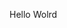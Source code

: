 Hello Wolrd

































































































































































































































